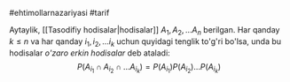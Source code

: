 #ehtimollarnazariyasi 
#tarif 

Aytaylik, [[Tasodifiy hodisalar|hodisalar]] ${A_1, A_2, \ldots A_n}$ berilgan.
Har qanday ${k \leq n}$ va har qanday ${i_1, i_2, \ldots i_k}$ uchun quyidagi tenglik to'g'ri bo'lsa, unda bu hodisalar *o'zaro erkin hodisalar* deb ataladi:
$$
P(A_{i_1} \cap A_{i_2} \cap  \ldots A_{i_k}) = P(A_{i_1}) P(A_{i_2}) \ldots P(A_{i_k})
$$